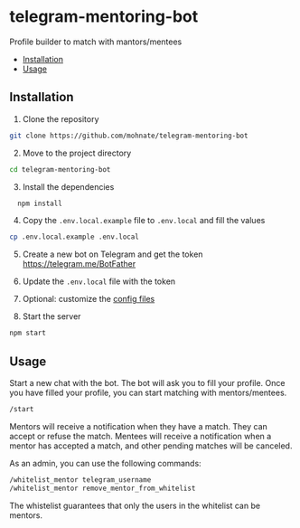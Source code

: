 # telegram-mentoring-bot

Profile builder to match with mantors/mentees

 - [Installation](#installation)
 - [Usage](#usage)


## Installation

1. Clone the repository
```bash	
git clone https://github.com/mohnate/telegram-mentoring-bot
```

2. Move to the project directory
```bash	
cd telegram-mentoring-bot
```

3. Install the dependencies
```bash
  npm install
```

4. Copy the `.env.local.example` file to `.env.local` and fill the values
```bash
cp .env.local.example .env.local
```

5. Create a new bot on Telegram and get the token
https://telegram.me/BotFather

6. Update the `.env.local` file with the token

7. Optional: customize the [config files](config/README.md)


8. Start the server
```bash
npm start
```

## Usage
Start a new chat with the bot. The bot will ask you to fill your profile. Once you have filled your profile, you can start matching with mentors/mentees.
```bash
/start
```

Mentors will receive a notification when they have a match. They can accept or refuse the match.
Mentees will receive a notification when a mentor has accepted a match, and other pending matches will be canceled.

As an admin, you can use the following commands:
```bash
/whitelist_mentor telegram_username
/whitelist_mentor remove_mentor_from_whitelist
```
The whistelist guarantees that only the users in the whitelist can be mentors.
